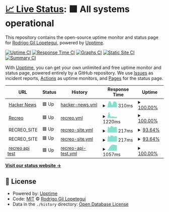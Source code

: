 # [📈 Live Status](https://grodrigo.github.io/upptime): <!--live status--> **🟩 All systems operational**

This repository contains the open-source uptime monitor and status page for [Rodrigo Gil Lopetegui](https://grodrigo.github.io/upptime), powered by [Upptime](https://github.com/upptime/upptime).

[![Uptime CI](https://github.com/grodrigo/upptime/workflows/Uptime%20CI/badge.svg)](https://github.com/grodrigo/upptime/actions?query=workflow%3A%22Uptime+CI%22)
[![Response Time CI](https://github.com/grodrigo/upptime/workflows/Response%20Time%20CI/badge.svg)](https://github.com/grodrigo/upptime/actions?query=workflow%3A%22Response+Time+CI%22)
[![Graphs CI](https://github.com/grodrigo/upptime/workflows/Graphs%20CI/badge.svg)](https://github.com/grodrigo/upptime/actions?query=workflow%3A%22Graphs+CI%22)
[![Static Site CI](https://github.com/grodrigo/upptime/workflows/Static%20Site%20CI/badge.svg)](https://github.com/grodrigo/upptime/actions?query=workflow%3A%22Static+Site+CI%22)
[![Summary CI](https://github.com/grodrigo/upptime/workflows/Summary%20CI/badge.svg)](https://github.com/grodrigo/upptime/actions?query=workflow%3A%22Summary+CI%22)

With [Upptime](https://upptime.js.org), you can get your own unlimited and free uptime monitor and status page, powered entirely by a GitHub repository. We use [Issues](https://github.com/grodrigo/upptime/issues) as incident reports, [Actions](https://github.com/grodrigo/upptime/actions) as uptime monitors, and [Pages](https://grodrigo.github.io/upptime) for the status page.

<!--start: status pages-->
<!-- This summary is generated by Upptime (https://github.com/upptime/upptime) -->
<!-- Do not edit this manually, your changes will be overwritten -->
<!-- prettier-ignore -->
| URL | Status | History | Response Time | Uptime |
| --- | ------ | ------- | ------------- | ------ |
| <img alt="" src="https://favicons.githubusercontent.com/news.ycombinator.com" height="13"> [Hacker News](https://news.ycombinator.com) | 🟩 Up | [hacker-news.yml](https://github.com/grodrigo/upptime/commits/HEAD/history/hacker-news.yml) | <details><summary><img alt="Response time graph" src="./graphs/hacker-news/response-time-week.png" height="20"> 310ms</summary><br><a href="https://grodrigo.github.io/upptime/history/hacker-news"><img alt="Response time 310" src="https://img.shields.io/endpoint?url=https%3A%2F%2Fraw.githubusercontent.com%2Fgrodrigo%2Fupptime%2FHEAD%2Fapi%2Fhacker-news%2Fresponse-time.json"></a><br><a href="https://grodrigo.github.io/upptime/history/hacker-news"><img alt="24-hour response time 310" src="https://img.shields.io/endpoint?url=https%3A%2F%2Fraw.githubusercontent.com%2Fgrodrigo%2Fupptime%2FHEAD%2Fapi%2Fhacker-news%2Fresponse-time-day.json"></a><br><a href="https://grodrigo.github.io/upptime/history/hacker-news"><img alt="7-day response time 310" src="https://img.shields.io/endpoint?url=https%3A%2F%2Fraw.githubusercontent.com%2Fgrodrigo%2Fupptime%2FHEAD%2Fapi%2Fhacker-news%2Fresponse-time-week.json"></a><br><a href="https://grodrigo.github.io/upptime/history/hacker-news"><img alt="30-day response time 310" src="https://img.shields.io/endpoint?url=https%3A%2F%2Fraw.githubusercontent.com%2Fgrodrigo%2Fupptime%2FHEAD%2Fapi%2Fhacker-news%2Fresponse-time-month.json"></a><br><a href="https://grodrigo.github.io/upptime/history/hacker-news"><img alt="1-year response time 310" src="https://img.shields.io/endpoint?url=https%3A%2F%2Fraw.githubusercontent.com%2Fgrodrigo%2Fupptime%2FHEAD%2Fapi%2Fhacker-news%2Fresponse-time-year.json"></a></details> | <details><summary><a href="https://grodrigo.github.io/upptime/history/hacker-news">100.00%</a></summary><a href="https://grodrigo.github.io/upptime/history/hacker-news"><img alt="All-time uptime 100.00%" src="https://img.shields.io/endpoint?url=https%3A%2F%2Fraw.githubusercontent.com%2Fgrodrigo%2Fupptime%2FHEAD%2Fapi%2Fhacker-news%2Fuptime.json"></a><br><a href="https://grodrigo.github.io/upptime/history/hacker-news"><img alt="24-hour uptime 100.00%" src="https://img.shields.io/endpoint?url=https%3A%2F%2Fraw.githubusercontent.com%2Fgrodrigo%2Fupptime%2FHEAD%2Fapi%2Fhacker-news%2Fuptime-day.json"></a><br><a href="https://grodrigo.github.io/upptime/history/hacker-news"><img alt="7-day uptime 100.00%" src="https://img.shields.io/endpoint?url=https%3A%2F%2Fraw.githubusercontent.com%2Fgrodrigo%2Fupptime%2FHEAD%2Fapi%2Fhacker-news%2Fuptime-week.json"></a><br><a href="https://grodrigo.github.io/upptime/history/hacker-news"><img alt="30-day uptime 100.00%" src="https://img.shields.io/endpoint?url=https%3A%2F%2Fraw.githubusercontent.com%2Fgrodrigo%2Fupptime%2FHEAD%2Fapi%2Fhacker-news%2Fuptime-month.json"></a><br><a href="https://grodrigo.github.io/upptime/history/hacker-news"><img alt="1-year uptime 100.00%" src="https://img.shields.io/endpoint?url=https%3A%2F%2Fraw.githubusercontent.com%2Fgrodrigo%2Fupptime%2FHEAD%2Fapi%2Fhacker-news%2Fuptime-year.json"></a></details>
| <img alt="" src="https://favicons.githubusercontent.com/recreo.gba.gob.ar" height="13"> [Recreo](https://recreo.gba.gob.ar) | 🟩 Up | [recreo.yml](https://github.com/grodrigo/upptime/commits/HEAD/history/recreo.yml) | <details><summary><img alt="Response time graph" src="./graphs/recreo/response-time-week.png" height="20"> 1220ms</summary><br><a href="https://grodrigo.github.io/upptime/history/recreo"><img alt="Response time 1220" src="https://img.shields.io/endpoint?url=https%3A%2F%2Fraw.githubusercontent.com%2Fgrodrigo%2Fupptime%2FHEAD%2Fapi%2Frecreo%2Fresponse-time.json"></a><br><a href="https://grodrigo.github.io/upptime/history/recreo"><img alt="24-hour response time 1220" src="https://img.shields.io/endpoint?url=https%3A%2F%2Fraw.githubusercontent.com%2Fgrodrigo%2Fupptime%2FHEAD%2Fapi%2Frecreo%2Fresponse-time-day.json"></a><br><a href="https://grodrigo.github.io/upptime/history/recreo"><img alt="7-day response time 1220" src="https://img.shields.io/endpoint?url=https%3A%2F%2Fraw.githubusercontent.com%2Fgrodrigo%2Fupptime%2FHEAD%2Fapi%2Frecreo%2Fresponse-time-week.json"></a><br><a href="https://grodrigo.github.io/upptime/history/recreo"><img alt="30-day response time 1220" src="https://img.shields.io/endpoint?url=https%3A%2F%2Fraw.githubusercontent.com%2Fgrodrigo%2Fupptime%2FHEAD%2Fapi%2Frecreo%2Fresponse-time-month.json"></a><br><a href="https://grodrigo.github.io/upptime/history/recreo"><img alt="1-year response time 1220" src="https://img.shields.io/endpoint?url=https%3A%2F%2Fraw.githubusercontent.com%2Fgrodrigo%2Fupptime%2FHEAD%2Fapi%2Frecreo%2Fresponse-time-year.json"></a></details> | <details><summary><a href="https://grodrigo.github.io/upptime/history/recreo">100.00%</a></summary><a href="https://grodrigo.github.io/upptime/history/recreo"><img alt="All-time uptime 100.00%" src="https://img.shields.io/endpoint?url=https%3A%2F%2Fraw.githubusercontent.com%2Fgrodrigo%2Fupptime%2FHEAD%2Fapi%2Frecreo%2Fuptime.json"></a><br><a href="https://grodrigo.github.io/upptime/history/recreo"><img alt="24-hour uptime 100.00%" src="https://img.shields.io/endpoint?url=https%3A%2F%2Fraw.githubusercontent.com%2Fgrodrigo%2Fupptime%2FHEAD%2Fapi%2Frecreo%2Fuptime-day.json"></a><br><a href="https://grodrigo.github.io/upptime/history/recreo"><img alt="7-day uptime 100.00%" src="https://img.shields.io/endpoint?url=https%3A%2F%2Fraw.githubusercontent.com%2Fgrodrigo%2Fupptime%2FHEAD%2Fapi%2Frecreo%2Fuptime-week.json"></a><br><a href="https://grodrigo.github.io/upptime/history/recreo"><img alt="30-day uptime 100.00%" src="https://img.shields.io/endpoint?url=https%3A%2F%2Fraw.githubusercontent.com%2Fgrodrigo%2Fupptime%2FHEAD%2Fapi%2Frecreo%2Fuptime-month.json"></a><br><a href="https://grodrigo.github.io/upptime/history/recreo"><img alt="1-year uptime 100.00%" src="https://img.shields.io/endpoint?url=https%3A%2F%2Fraw.githubusercontent.com%2Fgrodrigo%2Fupptime%2FHEAD%2Fapi%2Frecreo%2Fuptime-year.json"></a></details>
| <img alt="" src="https://favicons.githubusercontent.com/null" height="13"> RECREO_SITE | 🟩 Up | [recreo-site.yml](https://github.com/grodrigo/upptime/commits/HEAD/history/recreo-site.yml) | <details><summary><img alt="Response time graph" src="./graphs/recreo-site/response-time-week.png" height="20"> 217ms</summary><br><a href="https://grodrigo.github.io/upptime/history/recreo-site"><img alt="Response time 217" src="https://img.shields.io/endpoint?url=https%3A%2F%2Fraw.githubusercontent.com%2Fgrodrigo%2Fupptime%2FHEAD%2Fapi%2Frecreo-site%2Fresponse-time.json"></a><br><a href="https://grodrigo.github.io/upptime/history/recreo-site"><img alt="24-hour response time 217" src="https://img.shields.io/endpoint?url=https%3A%2F%2Fraw.githubusercontent.com%2Fgrodrigo%2Fupptime%2FHEAD%2Fapi%2Frecreo-site%2Fresponse-time-day.json"></a><br><a href="https://grodrigo.github.io/upptime/history/recreo-site"><img alt="7-day response time 217" src="https://img.shields.io/endpoint?url=https%3A%2F%2Fraw.githubusercontent.com%2Fgrodrigo%2Fupptime%2FHEAD%2Fapi%2Frecreo-site%2Fresponse-time-week.json"></a><br><a href="https://grodrigo.github.io/upptime/history/recreo-site"><img alt="30-day response time 217" src="https://img.shields.io/endpoint?url=https%3A%2F%2Fraw.githubusercontent.com%2Fgrodrigo%2Fupptime%2FHEAD%2Fapi%2Frecreo-site%2Fresponse-time-month.json"></a><br><a href="https://grodrigo.github.io/upptime/history/recreo-site"><img alt="1-year response time 217" src="https://img.shields.io/endpoint?url=https%3A%2F%2Fraw.githubusercontent.com%2Fgrodrigo%2Fupptime%2FHEAD%2Fapi%2Frecreo-site%2Fresponse-time-year.json"></a></details> | <details><summary><a href="https://grodrigo.github.io/upptime/history/recreo-site">93.64%</a></summary><a href="https://grodrigo.github.io/upptime/history/recreo-site"><img alt="All-time uptime 93.64%" src="https://img.shields.io/endpoint?url=https%3A%2F%2Fraw.githubusercontent.com%2Fgrodrigo%2Fupptime%2FHEAD%2Fapi%2Frecreo-site%2Fuptime.json"></a><br><a href="https://grodrigo.github.io/upptime/history/recreo-site"><img alt="24-hour uptime 93.64%" src="https://img.shields.io/endpoint?url=https%3A%2F%2Fraw.githubusercontent.com%2Fgrodrigo%2Fupptime%2FHEAD%2Fapi%2Frecreo-site%2Fuptime-day.json"></a><br><a href="https://grodrigo.github.io/upptime/history/recreo-site"><img alt="7-day uptime 93.64%" src="https://img.shields.io/endpoint?url=https%3A%2F%2Fraw.githubusercontent.com%2Fgrodrigo%2Fupptime%2FHEAD%2Fapi%2Frecreo-site%2Fuptime-week.json"></a><br><a href="https://grodrigo.github.io/upptime/history/recreo-site"><img alt="30-day uptime 93.64%" src="https://img.shields.io/endpoint?url=https%3A%2F%2Fraw.githubusercontent.com%2Fgrodrigo%2Fupptime%2FHEAD%2Fapi%2Frecreo-site%2Fuptime-month.json"></a><br><a href="https://grodrigo.github.io/upptime/history/recreo-site"><img alt="1-year uptime 93.64%" src="https://img.shields.io/endpoint?url=https%3A%2F%2Fraw.githubusercontent.com%2Fgrodrigo%2Fupptime%2FHEAD%2Fapi%2Frecreo-site%2Fuptime-year.json"></a></details>
| <img alt="" src="https://favicons.githubusercontent.com/null" height="13"> RECREO_SITE | 🟩 Up | [recreo-site.yml](https://github.com/grodrigo/upptime/commits/HEAD/history/recreo-site.yml) | <details><summary><img alt="Response time graph" src="./graphs/recreo-site/response-time-week.png" height="20"> 217ms</summary><br><a href="https://grodrigo.github.io/upptime/history/recreo-site"><img alt="Response time 217" src="https://img.shields.io/endpoint?url=https%3A%2F%2Fraw.githubusercontent.com%2Fgrodrigo%2Fupptime%2FHEAD%2Fapi%2Frecreo-site%2Fresponse-time.json"></a><br><a href="https://grodrigo.github.io/upptime/history/recreo-site"><img alt="24-hour response time 217" src="https://img.shields.io/endpoint?url=https%3A%2F%2Fraw.githubusercontent.com%2Fgrodrigo%2Fupptime%2FHEAD%2Fapi%2Frecreo-site%2Fresponse-time-day.json"></a><br><a href="https://grodrigo.github.io/upptime/history/recreo-site"><img alt="7-day response time 217" src="https://img.shields.io/endpoint?url=https%3A%2F%2Fraw.githubusercontent.com%2Fgrodrigo%2Fupptime%2FHEAD%2Fapi%2Frecreo-site%2Fresponse-time-week.json"></a><br><a href="https://grodrigo.github.io/upptime/history/recreo-site"><img alt="30-day response time 217" src="https://img.shields.io/endpoint?url=https%3A%2F%2Fraw.githubusercontent.com%2Fgrodrigo%2Fupptime%2FHEAD%2Fapi%2Frecreo-site%2Fresponse-time-month.json"></a><br><a href="https://grodrigo.github.io/upptime/history/recreo-site"><img alt="1-year response time 217" src="https://img.shields.io/endpoint?url=https%3A%2F%2Fraw.githubusercontent.com%2Fgrodrigo%2Fupptime%2FHEAD%2Fapi%2Frecreo-site%2Fresponse-time-year.json"></a></details> | <details><summary><a href="https://grodrigo.github.io/upptime/history/recreo-site">93.64%</a></summary><a href="https://grodrigo.github.io/upptime/history/recreo-site"><img alt="All-time uptime 93.64%" src="https://img.shields.io/endpoint?url=https%3A%2F%2Fraw.githubusercontent.com%2Fgrodrigo%2Fupptime%2FHEAD%2Fapi%2Frecreo-site%2Fuptime.json"></a><br><a href="https://grodrigo.github.io/upptime/history/recreo-site"><img alt="24-hour uptime 93.64%" src="https://img.shields.io/endpoint?url=https%3A%2F%2Fraw.githubusercontent.com%2Fgrodrigo%2Fupptime%2FHEAD%2Fapi%2Frecreo-site%2Fuptime-day.json"></a><br><a href="https://grodrigo.github.io/upptime/history/recreo-site"><img alt="7-day uptime 93.64%" src="https://img.shields.io/endpoint?url=https%3A%2F%2Fraw.githubusercontent.com%2Fgrodrigo%2Fupptime%2FHEAD%2Fapi%2Frecreo-site%2Fuptime-week.json"></a><br><a href="https://grodrigo.github.io/upptime/history/recreo-site"><img alt="30-day uptime 93.64%" src="https://img.shields.io/endpoint?url=https%3A%2F%2Fraw.githubusercontent.com%2Fgrodrigo%2Fupptime%2FHEAD%2Fapi%2Frecreo-site%2Fuptime-month.json"></a><br><a href="https://grodrigo.github.io/upptime/history/recreo-site"><img alt="1-year uptime 93.64%" src="https://img.shields.io/endpoint?url=https%3A%2F%2Fraw.githubusercontent.com%2Fgrodrigo%2Fupptime%2FHEAD%2Fapi%2Frecreo-site%2Fuptime-year.json"></a></details>
| <img alt="" src="https://favicons.githubusercontent.com/test.recreo.gba.gob.ar" height="13"> [recreo api test](https://test.recreo.gba.gob.ar/graphql) | 🟩 Up | [recreo-api-test.yml](https://github.com/grodrigo/upptime/commits/HEAD/history/recreo-api-test.yml) | <details><summary><img alt="Response time graph" src="./graphs/recreo-api-test/response-time-week.png" height="20"> 1057ms</summary><br><a href="https://grodrigo.github.io/upptime/history/recreo-api-test"><img alt="Response time 1057" src="https://img.shields.io/endpoint?url=https%3A%2F%2Fraw.githubusercontent.com%2Fgrodrigo%2Fupptime%2FHEAD%2Fapi%2Frecreo-api-test%2Fresponse-time.json"></a><br><a href="https://grodrigo.github.io/upptime/history/recreo-api-test"><img alt="24-hour response time 1057" src="https://img.shields.io/endpoint?url=https%3A%2F%2Fraw.githubusercontent.com%2Fgrodrigo%2Fupptime%2FHEAD%2Fapi%2Frecreo-api-test%2Fresponse-time-day.json"></a><br><a href="https://grodrigo.github.io/upptime/history/recreo-api-test"><img alt="7-day response time 1057" src="https://img.shields.io/endpoint?url=https%3A%2F%2Fraw.githubusercontent.com%2Fgrodrigo%2Fupptime%2FHEAD%2Fapi%2Frecreo-api-test%2Fresponse-time-week.json"></a><br><a href="https://grodrigo.github.io/upptime/history/recreo-api-test"><img alt="30-day response time 1057" src="https://img.shields.io/endpoint?url=https%3A%2F%2Fraw.githubusercontent.com%2Fgrodrigo%2Fupptime%2FHEAD%2Fapi%2Frecreo-api-test%2Fresponse-time-month.json"></a><br><a href="https://grodrigo.github.io/upptime/history/recreo-api-test"><img alt="1-year response time 1057" src="https://img.shields.io/endpoint?url=https%3A%2F%2Fraw.githubusercontent.com%2Fgrodrigo%2Fupptime%2FHEAD%2Fapi%2Frecreo-api-test%2Fresponse-time-year.json"></a></details> | <details><summary><a href="https://grodrigo.github.io/upptime/history/recreo-api-test">100.00%</a></summary><a href="https://grodrigo.github.io/upptime/history/recreo-api-test"><img alt="All-time uptime 100.00%" src="https://img.shields.io/endpoint?url=https%3A%2F%2Fraw.githubusercontent.com%2Fgrodrigo%2Fupptime%2FHEAD%2Fapi%2Frecreo-api-test%2Fuptime.json"></a><br><a href="https://grodrigo.github.io/upptime/history/recreo-api-test"><img alt="24-hour uptime 100.00%" src="https://img.shields.io/endpoint?url=https%3A%2F%2Fraw.githubusercontent.com%2Fgrodrigo%2Fupptime%2FHEAD%2Fapi%2Frecreo-api-test%2Fuptime-day.json"></a><br><a href="https://grodrigo.github.io/upptime/history/recreo-api-test"><img alt="7-day uptime 100.00%" src="https://img.shields.io/endpoint?url=https%3A%2F%2Fraw.githubusercontent.com%2Fgrodrigo%2Fupptime%2FHEAD%2Fapi%2Frecreo-api-test%2Fuptime-week.json"></a><br><a href="https://grodrigo.github.io/upptime/history/recreo-api-test"><img alt="30-day uptime 100.00%" src="https://img.shields.io/endpoint?url=https%3A%2F%2Fraw.githubusercontent.com%2Fgrodrigo%2Fupptime%2FHEAD%2Fapi%2Frecreo-api-test%2Fuptime-month.json"></a><br><a href="https://grodrigo.github.io/upptime/history/recreo-api-test"><img alt="1-year uptime 100.00%" src="https://img.shields.io/endpoint?url=https%3A%2F%2Fraw.githubusercontent.com%2Fgrodrigo%2Fupptime%2FHEAD%2Fapi%2Frecreo-api-test%2Fuptime-year.json"></a></details>

<!--end: status pages-->

[**Visit our status website →**](https://grodrigo.github.io/upptime)

## 📄 License

- Powered by: [Upptime](https://github.com/upptime/upptime)
- Code: [MIT](./LICENSE) © [Rodrigo Gil Lopetegui](https://grodrigo.github.io/upptime)
- Data in the `./history` directory: [Open Database License](https://opendatacommons.org/licenses/odbl/1-0/)
